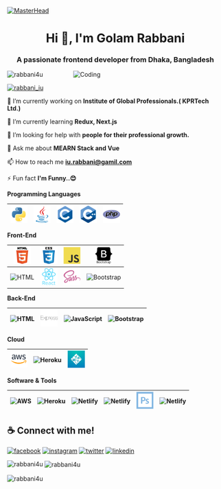 [![MasterHead](https://i.postimg.cc/rFG0GR0g/github.jpg)](https://rabbani4u.io)
<h1 align="center">Hi 👋, I'm Golam Rabbani</h1>
<h3 align="center">A passionate frontend developer from Dhaka, Bangladesh</h3>

<img align="right" alt="Coding" width="350" src="https://i.pinimg.com/564x/7d/4e/f0/7d4ef0336f1b1cd22dfe974f69e885ac.jpg"/>

<p align="left"> <img src="https://komarev.com/ghpvc/?username=rabbani4u&label=Profile%20views&color=0e75b6&style=flat" alt="rabbani4u" /> </p>

<p align="left"> <a href="https://twitter.com/rabbani_iu" target="blank"><img src="https://img.shields.io/twitter/follow/rabbani_iu?logo=twitter&style=for-the-badge" alt="rabbani_iu" /></a> </p>

🔭 I’m currently working on **Institute of Global Professionals.( KPRTech Ltd.)**

🌱 I’m currently learning **Redux, Next.js**

🤝 I’m looking for help with **people for their professional growth.**

💬 Ask me about **MEARN Stack and Vue**

📫 How to reach me **iu.rabbani@gamil.com**

⚡ Fun fact **I'm Funny..😊**

**Programming Languages**

<img title="Python" alt="Python" width="40px" src="https://raw.githubusercontent.com/devicons/devicon/master/icons/python/python-original.svg">|<img title="Redux" alt="Redux" width="40px" src="https://raw.githubusercontent.com/devicons/devicon/master/icons/java/java-original.svg">|<img title="VueJS" alt="VueJS" width="40px" src="https://raw.githubusercontent.com/devicons/devicon/master/icons/c/c-original.svg">|<img title="React Native" alt="React Native" width="40px" src="https://raw.githubusercontent.com/devicons/devicon/master/icons/cplusplus/cplusplus-original.svg">|<img title="PHP" alt="PHP" width="40px" src="https://raw.githubusercontent.com/github/explore/master/topics/php/php.png" />
|--|--|--|--|--|

**Front-End**

<img title="HTML" alt="HTML" width="40px" src="https://raw.githubusercontent.com/devicons/devicon/master/icons/html5/html5-original-wordmark.svg">|<img title="CSS" alt="CSS" width="40px" src="https://raw.githubusercontent.com/devicons/devicon/master/icons/css3/css3-original-wordmark.svg">|<img title="JavaScript" alt="JavaScript" width="40px" src="https://raw.githubusercontent.com/devicons/devicon/master/icons/javascript/javascript-original.svg">|<img title="Bootstrap" alt="Bootstrap" width="40px" src="https://raw.githubusercontent.com/devicons/devicon/master/icons/bootstrap/bootstrap-plain-wordmark.svg">
|--|--|--|--|
<img title="HTML" alt="HTML" width="40px" src="https://www.vectorlogo.zone/logos/tailwindcss/tailwindcss-icon.svg">|<img title="CSS" alt="CSS" width="40px" src="https://raw.githubusercontent.com/devicons/devicon/master/icons/react/react-original-wordmark.svg">|<img title="JavaScript" alt="JavaScript" width="40px" src="https://raw.githubusercontent.com/devicons/devicon/master/icons/sass/sass-original.svg">|<img title="Bootstrap" alt="Bootstrap" width="40px" src="https://mui.com/static/logo.png">

**Back-End**

<img title="HTML" alt="HTML" width="40px" src="https://cdn-icons-png.flaticon.com/512/5968/5968322.png">|<img title="CSS" alt="CSS" width="40px" src="https://raw.githubusercontent.com/github/explore/80688e429a7d4ef2fca1e82350fe8e3517d3494d/topics/express/express.png">|<img title="JavaScript" alt="JavaScript" width="40px" src="https://encrypted-tbn0.gstatic.com/images?q=tbn:ANd9GcSLlF7tSb8n6Q1yvNoW1Qyon4j507hDrZN1WQ&usqp=CAU">|<img title="Bootstrap" alt="Bootstrap" width="40px" src="https://w7.pngwing.com/pngs/956/695/png-transparent-mongodb-original-wordmark-logo-icon-thumbnail.png">
|--|--|--|--|

**Cloud**

<img title="AWS" alt="AWS" width="40px" src="https://raw.githubusercontent.com/github/explore/master/topics/aws/aws.png">|<img title="Heroku" alt="Heroku" width="40px" src="https://www.vectorlogo.zone/logos/firebase/firebase-icon.svg">|<img title="Netlify" alt="Netlify" width="40px" src="https://raw.githubusercontent.com/github/explore/master/topics/netlify/netlify.png">
|--|--|--|

**Software & Tools**

<img title="AWS" alt="AWS" width="40px" src="https://www.vectorlogo.zone/logos/git-scm/git-scm-icon.svg">|<img title="Heroku" alt="Heroku" width="40px" src="https://www.vectorlogo.zone/logos/getpostman/getpostman-icon.svg">|<img title="Netlify" alt="Netlify" width="40px" src="https://dashboard.snapcraft.io/site_media/appmedia/2018/09/logo-256x256.png">|<img title="Netlify" alt="Netlify" width="40px" src="https://www.vectorlogo.zone/logos/figma/figma-icon.svg">|<img title="Netlify" alt="Netlify" width="40px" src="https://raw.githubusercontent.com/devicons/devicon/master/icons/photoshop/photoshop-line.svg">|<img title="Netlify" alt="Netlify" width="40px" src="https://www.vectorlogo.zone/logos/adobe_illustrator/adobe_illustrator-icon.svg">
|--|--|--|--|--|--|

## ☕ Connect with me!
[<img src='https://camo.githubusercontent.com/2d1ffa69dd491ebeca01b2098cf8233dd09950ff5895abccd5b455ca442abc59/68747470733a2f2f696d672e736869656c64732e696f2f62616467652f46616365626f6f6b2d3138373746323f7374796c653d666f722d7468652d6261646765266c6f676f3d66616365626f6f6b266c6f676f436f6c6f723d7768697465' alt='facebook' height='35'>](https://www.facebook.com/rabbani.iu)  [<img src='https://camo.githubusercontent.com/b3d4671768bd0f9b6c8f410a25a96e0c5a4d135208d8910461e986f97e7985ab/68747470733a2f2f696d672e736869656c64732e696f2f62616467652f496e7374616772616d2d4534343035463f7374796c653d666f722d7468652d6261646765266c6f676f3d696e7374616772616d266c6f676f436f6c6f723d7768697465' alt='instagram' height='35'>](https://www.instagram.com/rabbani_iu/)  [<img src='https://camo.githubusercontent.com/5d03c86f6a75f7cbe80d135d9162fbf6dc46a31253cf30a8e9bb8279b4d574d3/68747470733a2f2f696d672e736869656c64732e696f2f62616467652f547769747465722d3144413146323f7374796c653d666f722d7468652d6261646765266c6f676f3d74776974746572266c6f676f436f6c6f723d7768697465' alt='twitter' height='35'>](https://twitter.com/Rabbani_iu)  [<img src='https://camo.githubusercontent.com/a80d00f23720d0bc9f55481cfcd77ab79e141606829cf16ec43f8cacc7741e46/68747470733a2f2f696d672e736869656c64732e696f2f62616467652f4c696e6b6564496e2d3030373742353f7374796c653d666f722d7468652d6261646765266c6f676f3d6c696e6b6564696e266c6f676f436f6c6f723d7768697465' alt='linkedin' height='35'>](https://www.linkedin.com/in/rabbani-iu/)  



<p><img align="left" src="https://github-readme-stats.vercel.app/api/top-langs?username=rabbani4u&show_icons=true&locale=en&layout=compact" alt="rabbani4u" /></p>

<p>&nbsp;<img align="center" src="https://github-readme-stats.vercel.app/api?username=rabbani4u&show_icons=true&locale=en" alt="rabbani4u" /></p>

<p><img align="center" src="https://github-readme-streak-stats.herokuapp.com/?user=rabbani4u&" alt="rabbani4u" /></p>

